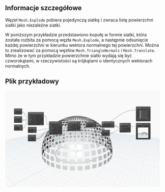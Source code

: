 ## Informacje szczegółowe
Węzeł `Mesh.Explode` pobiera pojedynczą siatkę i zwraca listę powierzchni siatki jako niezależne siatki.

W poniższym przykładzie przedstawiono kopułę w formie siatki, która została rozbita za pomocą węzła `Mesh.Explode`, a następnie odsunięcie każdej powierzchni w kierunku wektora normalnego tej powierzchni. Można to zrealizować za pomocą węzłów `Mesh.TriangleNormals` i `Mesh.Translate`. Mimo że w tym przykładzie powierzchnie siatki wydają się być czworokątami, w rzeczywistości są trójkątami o identycznych wektorach normalnych.

## Plik przykładowy

![Example](./Autodesk.DesignScript.Geometry.Mesh.Explode_img.jpg)
